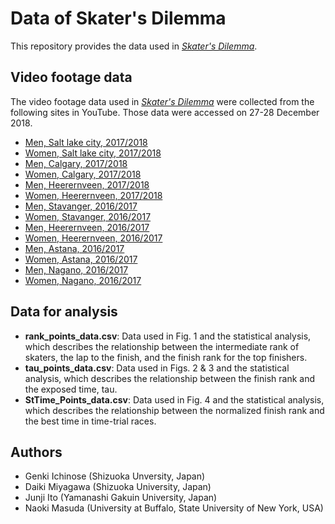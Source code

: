 # Data of Skater's Dilemma
This repository provides the data used in [*Skater's Dilemma*](http://arxiv.org/abs/2004.06464).

## Video footage data
The video footage data used in [*Skater's Dilemma*](http://arxiv.org/abs/2004.06464) were collected from the following sites in YouTube. Those data were accessed on 27-28 December 2018.
* [Men, Salt lake city, 2017/2018](https://www.youtube.com/watch?v=yx2DEeb4Wuo)
* [Women, Salt lake city, 2017/2018](https://www.youtube.com/watch?v=7P_GbrkhTw8)
* [Men, Calgary, 2017/2018](https://www.youtube.com/watch?v=ebRNPxLQZ0E)
* [Women, Calgary, 2017/2018](https://www.youtube.com/watch?v=ebRNPxLQZ0E)
* [Men, Heerernveen, 2017/2018](https://www.youtube.com/watch?v=8IFPJx5hbfI)
* [Women, Heerernveen, 2017/2018](https://www.youtube.com/watch?v=8IFPJx5hbfI)
* [Men, Stavanger, 2016/2017](https://www.youtube.com/watch?v=5zvgbjer-Ag)
* [Women, Stavanger, 2016/2017](https://www.youtube.com/watch?v=MaH_G8L1Z2g)
* [Men, Heerernveen, 2016/2017](https://www.youtube.com/watch?v=SDjK258y6ec)
* [Women, Heerernveen, 2016/2017](https://www.youtube.com/watch?v=vd48J5j8ZYU)
* [Men, Astana, 2016/2017](https://www.youtube.com/watch?v=UzoTjTZohmc)
* [Women, Astana, 2016/2017](https://www.youtube.com/watch?v=Za_9lU6cvjs)
* [Men, Nagano, 2016/2017](https://www.youtube.com/watch?v=cE2xhQgCB2M)
* [Women, Nagano, 2016/2017](https://www.youtube.com/watch?v=Qu2v7DArBFE)


## Data for analysis
* __rank_points_data.csv__: Data used in Fig. 1 and the statistical analysis, which describes the relationship between the intermediate rank of skaters, the lap to the finish, and the finish rank for the top finishers.
* __tau_points_data.csv__: Data used in Figs. 2 & 3 and the statistical analysis, which describes the relationship between the finish rank and the exposed time, tau.
* __StTime_Points_data.csv__: Data used in Fig. 4 and the statistical analysis, which describes the relationship between the normalized finish rank and the best time in time-trial races.

## Authors
* Genki Ichinose (Shizuoka Unversity, Japan)
* Daiki Miyagawa (Shizuoka University, Japan)
* Junji Ito (Yamanashi Gakuin University, Japan)
* Naoki Masuda (University at Buffalo, State University of New York, USA)
